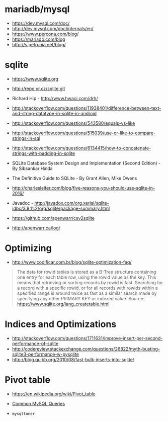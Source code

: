 # mariadb/mysql
- https://dev.mysql.com/doc/
- http://dev.mysql.com/doc/internals/en/
- https://www.percona.com/blog/
- https://mariadb.com/blog
- http://s.petrunia.net/blog/

# sqlite
- https://www.sqlite.org
- http://repo.or.cz/sqlite.git

- Richard Hip - http://www.hwaci.com/drh/
- http://stackoverflow.com/questions/11938401/difference-between-text-and-string-datatype-in-sqlite-in-android
- http://stackoverflow.com/questions/543580/equals-vs-like
- http://stackoverflow.com/questions/515039/use-or-like-to-compare-strings-in-sql
- http://stackoverflow.com/questions/6134415/how-to-concatenate-strings-with-padding-in-sqlite
- SQLite Database System Design and Implementation (Second Edition) - By Sibsankar Halda
- The Definitive Guide to SQLite - By Grant Allen, Mike Owens
- http://charlesleifer.com/blog/five-reasons-you-should-use-sqlite-in-2016/

- Javadoc - http://javadox.com/org.xerial/sqlite-jdbc/3.8.11.2/org/sqlite/package-summary.html

- https://github.com/apenwarr/csv2sqlite
- http://apenwarr.ca/log/

# Optimizing
- http://www.codificar.com.br/blog/sqlite-optimization-faq/

> The data for rowid tables is stored as a B-Tree structure containing one entry for each table row, using the rowid value as the key. This means that retrieving or sorting records by rowid is fast. Searching for a record with a specific rowid, or for all records with rowids within a specified range is around twice as fast as a similar search made by specifying any other PRIMARY KEY or indexed value.
Source: https://www.sqlite.org/lang_createtable.html

# Indices and Optimizations
- http://stackoverflow.com/questions/1711631/improve-insert-per-second-performance-of-sqlite
- http://codereview.stackexchange.com/questions/26822/myth-busting-sqlite3-performance-w-pysqlite
- http://blog.quibb.org/2010/08/fast-bulk-inserts-into-sqlite/

# Pivot table
- https://en.wikipedia.org/wiki/Pivot_table

- [Common MySQL Queries](http://www.artfulsoftware.com/infotree/queries.php)
- `mysqltuner`
